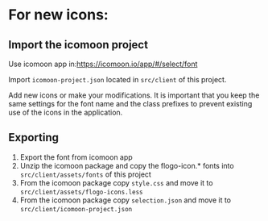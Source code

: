 # For new icons:

## Import the icomoon project

Use icomoon app in:https://icomoon.io/app/#/select/font

Import `icomoon-project.json` located in `src/client` of this project.

Add new icons or make your modifications. It is important that you keep the same settings for the font name and the class prefixes to prevent existing use of the icons in the application.

## Exporting

1. Export the font from icomoon app
2. Unzip the icomoon package and copy the flogo-icon.\* fonts into `src/client/assets/fonts` of this project
3. From the icomoon package copy `style.css` and move it to `src/client/assets/flogo-icons.less`
4. From the icomoon package copy `selection.json` and move it to `src/client/icomoon-project.json`
